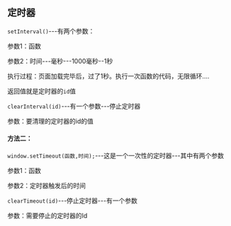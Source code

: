 ## 定时器

`setInterval()`---有两个参数：

参数1：函数

参数2：时间---毫秒---1000毫秒--1秒

执行过程：页面加载完毕后，过了1秒。执行一次函数的代码，无限循环....

返回值就是定时器的`id`值



`clearInterval(id)`---有一个参数---停止定时器

参数：要清理的定时器的id的值



#### 方法二：

`window.setTimeout(函数,时间);`---这是一个一次性的定时器---其中有两个参数

参数1：函数

参数2：定时器触发后的时间

<!--因为是一个一次性的定时器，所以从效果上来看即使不清理这个定时器效果也不会再触发，但是，如果不清理定时器，它将会一直占用内存空间侵占资源，所以还是应该清理。-->

`clearTimeout(id)`---停止定时器---有一个参数

参数：需要停止的定时器的Id